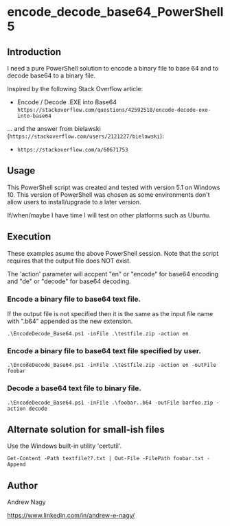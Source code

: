 # encode_decode_base64_PowerShell5

## Introduction

I need a pure PowerShell solution to encode a binary file to base 64 and to decode base64 to a binary file.

Inspired by the following Stack Overflow article:

* Encode / Decode .EXE into Base64
 `https://stackoverflow.com/questions/42592518/encode-decode-exe-into-base64`

... and the answer from bielawski (`https://stackoverflow.com/users/2121227/bielawski`):

* `https://stackoverflow.com/a/60671753`

## Usage

This PowerShell script was created and tested with version 5.1 on Windows 10. This version of PowerShell was chosen as some environments don't allow users to install/upgrade to a later version.

If/when/maybe I have time I will test on other platforms such as Ubuntu.

## Execution

These examples asume the above PowerShell session. Note that the script requires that the output file does NOT exist.

The 'action' parameter will accpent "en" or "encode" for base64 encoding and "de" or "decode" for base64 decoding.

### Encode a binary file to base64 text file.

If the output file is not specified then it is the same as the input file name with ".b64" appended as the new extension.

`.\EncodeDecode_Base64.ps1 -inFile .\testfile.zip -action en`

### Encode a binary file to base64 text file specified by user.

`.\EncodeDecode_Base64.ps1 -inFile .\testfile.zip -action en -outFile foobar`

### Decode a base64 text file to binary file.

`.\EncodeDecode_Base64.ps1 -inFile .\foobar..b64 -outFile barfoo.zip -action decode`


## Alternate solution for small-ish files

Use the Windows built-in utility 'certutil'.

`Get-Content -Path textfile??.txt | Out-File -FilePath foobar.txt -Append`

## Author

Andrew Nagy

https://www.linkedin.com/in/andrew-e-nagy/
